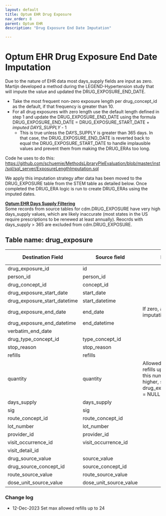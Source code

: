 ```yaml
---
layout: default
title: Optum EHR Drug Exposure 
nav_order: 8
parent: Optum EHR
description: "Drug Exposure End Date Imputation"

---
```


# Optum EHR Drug Exposure End Date Imputation

Due to the nature of EHR data most days_supply fields are input as zero. Martijn developed a method during the LEGEND-Hypertension study that will impute the value and updated the DRUG_EXPOSURE_END_DATE.

- Take the most frequent non-zero exposure length per drug_concept_id as the default, if that frequency is greater than 10. 
- For all drug exposures with zero length use the default length defined in step 1 and update the DRUG_EXPOSURE_END_DATE using the formula DRUG_EXPOSURE_END_DATE = DRUG_EXPOSURE_START_DATE + *imputed DAYS_SUPPLY* - 1
  - This is true unless the DAYS_SUPPLY is greater than 365 days. In that case, the DRUG_EXPOSURE_END_DATE is reverted back to equal the DRUG_EXPOSURE_START_DATE to handle implausible values and prevent them from making the DRUG_ERAs too long.

Code he uses to do this: https://github.com/schuemie/MethodsLibraryPleEvaluation/blob/master/inst/sql/sql_server/ExposureLengthImputation.sql 

We apply this imputation strategy after data has been moved to the DRUG_EXPOSURE table from the STEM table as detailed below. Once completed the DRUG_ERA logic is run to create DRUG_ERAs using the imputed dates.

<ins>**Optum EHR Days Supply Filtering**</ins> <br>
Some records from source tables for cdm.DRUG_EXPOSURE have very high days_supply values, which are likely inaccurate (most states in the US require prescriptions to be renewed at least annually). 
Reocrds with days_supply > 365 are excluded from cdm.DRUG_EXPOSURE.

## Table name: drug_exposure

| Destination Field | Source field | Logic | Comment field |
| --- | --- | --- | --- |
| drug_exposure_id | id |  |  |
| person_id | person_id |  |  |
| drug_concept_id | concept_id |  |  |
| drug_exposure_start_date | start_date |  |  |
| drug_exposure_start_datetime | start_datetime |  |  |
| drug_exposure_end_date | end_date | If zero, apply imputation strategy |  |
| drug_exposure_end_datetime | end_datetime |  |  |
| verbatim_end_date |  |  |  |
| drug_type_concept_id | type_concept_id |  |  |
| stop_reason | stop_reason |  |  |
| refills | refills |  |  |
| quantity | quantity | Allowed number of refills up to 24. if this number is higher, set drug_expusure.refills = NULL |  |
| days_supply | days_supply |  |  |
| sig | sig |  |  |
| route_concept_id | route_concept_id |  |  |
| lot_number | lot_number |  |  |
| provider_id | provider_id |  |  |
| visit_occurrence_id | visit_occurrence_id |  |  |
| visit_detail_id |  |  |  |
| drug_source_value | source_value |  |  |
| drug_source_concept_id | source_concept_id |  |  |
| route_source_value | route_source_value |  |  |
| dose_unit_source_value | dose_unit_source_value |  |  |

### Change log

- 12-Dec-2023
Set max allowed refills up to 24
